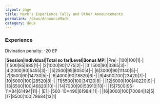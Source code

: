 ```yaml
---
layout: page
title: Mark's Experience Tally and Other Announcements
permalink: /deus/AnnounceMark
category: deus
---
```

### Experience

Divination penalty: -20 EP

|__Session__|__Individual__|__Total so far__|__Level__|__Bonus MP__|
|Pre|-|100|100|1|-|
|1|500|85|685|1|-|
|2|1000|90|1775|2|-|
|3|1500|90|3365|3|-|
|4|2000|90|5455|3|-|
|5|2500|95|8050|4|-|
|6|3000|90|11140|5|-|
|7|3500|90|14730|5|-|
|8|4000|90|18820|6|-|
|9|4500|100|23420|7|-|
|10|5000|100|28520|8|-|
|11|5500|100|34120|8|-|
|12|6000|100|40220|9|-|
|13|6500|100|46820|10|-|
|14|7000|90|53910|10|-|
|15|7500|95-11=84|61494|11|-|
|E1|-|500-10=490|61984|11|-|
|16|8000|100|70084|12|5|
|17|8500|100|78684|13|1|
